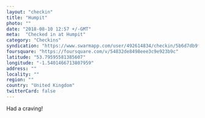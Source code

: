 ```yaml
---
layout: "checkin"
title: "Humpit"
photo: ""
date: "2018-08-10 12:57 +/-GMT"
meta:  "Checked in at Humpit"
category: "Checkins"
syndication: "https://www.swarmapp.com/user/492614834/checkin/5b6d7db9fc9e94002cd0098b"
foursquare: "https://foursquare.com/v/54832de8498eee3c9e923b9c"
latitude: "53.79595581385607"
longitude: "-1.5401466713807959"
address: ""
locality: ""
region: ""
country: "United Kingdom"
twitterCard: false
---
```

Had a craving!
